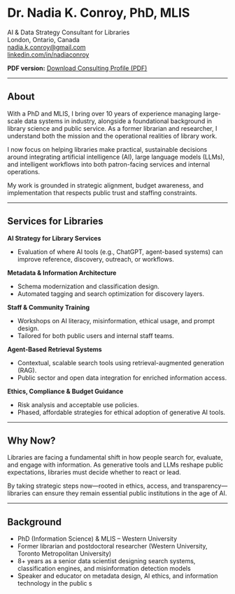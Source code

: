 # Dr. Nadia K. Conroy, PhD, MLIS  
AI & Data Strategy Consultant for Libraries  
London, Ontario, Canada  
nadia.k.conroy@gmail.com  
[linkedin.com/in/nadiaconroy](https://www.linkedin.com/in/nadiaconroy)

**PDF version:** [Download Consulting Profile (PDF)](./Nadia_Conroy_Library_Consulting.pdf)

---

## About

With a PhD and MLIS, I bring over 10 years of experience managing large-scale data systems in industry, alongside a foundational background in library science and public service. As a former librarian and researcher, I understand both the mission and the operational realities of library work.

I now focus on helping libraries make practical, sustainable decisions around integrating artificial intelligence (AI), large language models (LLMs), and intelligent workflows into both patron-facing services and internal operations.

My work is grounded in strategic alignment, budget awareness, and implementation that respects public trust and staffing constraints.

---

## Services for Libraries

**AI Strategy for Library Services**  
- Evaluation of where AI tools (e.g., ChatGPT, agent-based systems) can improve reference, discovery, outreach, or workflows.

**Metadata & Information Architecture**  
- Schema modernization and classification design.
- Automated tagging and search optimization for discovery layers.

**Staff & Community Training**  
- Workshops on AI literacy, misinformation, ethical usage, and prompt design.
- Tailored for both public users and internal staff teams.

**Agent-Based Retrieval Systems**  
- Contextual, scalable search tools using retrieval-augmented generation (RAG).
- Public sector and open data integration for enriched information access.

**Ethics, Compliance & Budget Guidance**  
- Risk analysis and acceptable use policies.
- Phased, affordable strategies for ethical adoption of generative AI tools.

---

## Why Now?

Libraries are facing a fundamental shift in how people search for, evaluate, and engage with information. As generative tools and LLMs reshape public expectations, libraries must decide whether to react or lead.

By taking strategic steps now—rooted in ethics, access, and transparency—libraries can ensure they remain essential public institutions in the age of AI.

---

## Background

- PhD (Information Science) & MLIS – Western University  
- Former librarian and postdoctoral researcher (Western University, Toronto Metropolitan University)  
- 8+ years as a senior data scientist designing search systems, classification engines, and misinformation detection models  
- Speaker and educator on metadata design, AI ethics, and information technology in the public s
